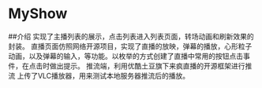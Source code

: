 # MyShow
##介绍
实现了主播列表的展示，点击列表进入列表页面，转场动画和刷新效果的封装。
直播页面仿照网络开源项目，实现了直播的放映，弹幕的播放，心形粒子动画，以及弹幕的输入，等功能。以枚举的方式创建了直播中常用的按钮点击事件，在点击时做出提示。
推流端，利用优酷土豆旗下来疯直播的开源框架进行推流
上传了VLC播放器，用来测试本地服务器推流后的播放。
